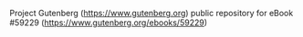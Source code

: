 Project Gutenberg (https://www.gutenberg.org) public repository for
eBook #59229 (https://www.gutenberg.org/ebooks/59229)

